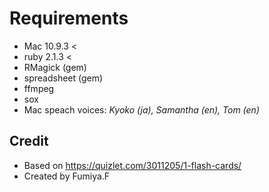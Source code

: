 # Requirements

- Mac 10.9.3 <
- ruby 2.1.3 <
- RMagick (gem)
- spreadsheet (gem)
- ffmpeg
- sox
- Mac speach voices: *Kyoko (ja), Samantha (en), Tom (en)*

## Credit

- Based on https://quizlet.com/3011205/1-flash-cards/
- Created by Fumiya.F

